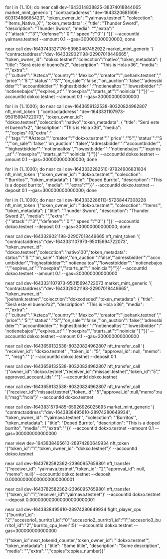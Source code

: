 

for i in {1..10}; do near call dev-1643314838825-38374018844065 market_mint_generic '{ "contractaddress":"dev-1643320681606-60313486665423", "token_owner_id": "'yairnava.testnet'", "colecction": "'Items_Nativo_X'", "token_metadata": { "title": "Thunder Sword", "description": "Thunder Sword", "media": "","extra":"{'"'attack'":"'3'","'defense'":"'0'","'speed'":"'0'"}'"}}'  --accountId yairnava.testnet --amount 0.1 --gas=300000000000000; done

near call dev-1643743327176-53980467452922 market_mint_generic '{ "contractaddress":"dev-1643329021198-22907018449665", "token_owner_id": "dokxo.testnet","colecction":"nativo","token_metadata": { "title": "Será este el bueno?x2", "description": "This is Hola x36", "media": "","extra":"{'"'culture'":"'Azteca'","'country'":"'Mexico'","'creator'":"'joehank.testnet'","'price'":"'5'","'status'":"'S'","'on_sale'":'false',"'on_auction'":'false',"'adressbidder'":"'accountbidder'","'highestbidder'":"'notienealtos'","'lowestbidder'":"'notienebajos'","'expires_at'":"'noexpira'","'starts_at'":"'noinicia'"}'"}}' --accountId dokxo.testnet  --amount 0.1 --gas=300000000000000


for i in {1..1000}; do near call dev-1643659132538-80320824962807 nft_mint_token '{ "contractaddress":"dev-1643331107973-95015694722073", "token_owner_id": "dokxo.testnet","colecction":"nativo","token_metadata": { "title": "Será este el bueno?x2", "description": "This is Hola x36", "media": "","copies":10,"extra":"{'"'tags'":"'#Azteca'","'creator'":"'dokxo.testnet'","'price'":"'5'","'status'":"'S'","'on_sale'":'false',"'on_auction'":'false',"'adressbidder'":"'accountbidder'","'highestbidder'":"'notienealtos'","'lowestbidder'":"'notienebajos'","'expires_at'":"'noexpira'","'starts_at'":"'noinicia'"}'"}}' --accountId dokxo.testnet  --amount 0.1 --gas=300000000000000; done



for i in {1..1000}; do near call dev-1643332282510-97924906831834 nft_mint_token '{"token_owner_id": "'dokxo.testnet'", "colecction": "'Burritos'", "token_metadata": { "title": "Doped Burrito", "description": "This is a doped burrito", "media": "","extra":""}}' --accountId dokxo.testnet --deposit 0.1 --gas=300000000000000; done


for i in {1..1000}; do near call dev-1643332286113-57268447308228 nft_mint_token '{"token_owner_id": "'dokxo.testnet'", "colecction": "'Items'", "token_metadata": { "title": "Thunder Sword", "description": "Thunder Sword 2", "media": "","extra":"{'"'attack'":"'3'","'defense'":"'0'","'speed'":"'0'"}'"}}' --accountId dokxo.testnet --deposit 0.1 --gas=300000000000000; done


near call dev-1643329021198-22907018449665 nft_mint_token '{ "contractaddress":"dev-1643331107973-95015694722073", "token_owner_id": "dokxo.testnet","colecction":"nativo100","token_metadata": status'":"'S'","'on_sale'":'false',"'on_auction'":'false',"'adressbidder'":"'accountbidder'","'highestbidder'":"'notienealtos'","'lowestbidder'":"'notienebajos'","'expires_at'":"'noexpira'","'starts_at'":"'noinicia'"}'"}}' --accountId dokxo.testnet  --amount 0.1 --gas=300000000000000


near call dev-1643331107973-95015694722073 market_mint_generic '{ "contractaddress":"dev-1643329021198-22907018449665", "token_owner_id": "joehank.testnet","colecction":"dokxodeded","token_metadata": { "title": "Será este el bueno?x2", "description": "This is Hola x36", "media": "","extra":"{'"'culture'":"'Azteca'","'country'":"'Mexico'","'creator'":"'joehank.testnet'","'price'":"'5'","'status'":"'S'","'on_sale'":'false',"'on_auction'":'false',"'adressbidder'":"'accountbidder'","'highestbidder'":"'notienealtos'","'lowestbidder'":"'notienebajos'","'expires_at'":"'noexpira'","'starts_at'":"'noinicia'"}'"}}' --accountId dokxo.testnet  --amount 0.1 --gas=300000000000000



near call dev-1643659132538-80320824962807 nft_transfer_call '{ "receiver_id": "dokxo.testnet" , "token_id": "5", "approval_id": null, "memo": "", "msg":"" }'  --accountId dokxo.testnet --deposit 0.1







near call dev-1643659132538-80320824962807 nft_transfer_call '{"owner_id":"dokxo.testnet","receiver_id":"missael.testnet","token_id":"5","approved_account_ids":""}'  --accountId dokxo.testnet

near call dev-1643659132538-80320824962807 nft_transfer_call '{"receiver_id":"missael.testnet","token_id":"5","approval_id":null,"memo":null,"msg":"hola"}'  --accountId dokxo.testnet



near call dev-1643831579485-65926926025695 market_mint_generic '{ "contractaddress":"dev-1643838495610-28974280649934", "token_owner_id": "'yairnava.testnet'", "colecction": "'Burritos'", "token_metadata": { "title": "Doped Burrito", "description": "This is a doped burrito", "media": "","extra":""}}'  --accountId dokxo.testnet  --amount 0.1 --gas=300000000000000

 near view dev-1643838495610-28974280649934  nft_token '{"token_id":"1","token_owner_id": "dokxo.testnet"}' --accountId dokxo.testnet



 near call dev-1643782582362-23960957659801 nft_transfer '{"receiver_id": "yairnava.testnet","token_id": "2","approval_id": null, "memo": null}' --accountId dokxo.testnet --deposit 0.000000000000000000000001


 near call dev-1643782582362-23960957659801 nft_transfer '{"token_id":"1","receiver_id":"yairnava.testnet"}' --accountId dokxo.testnet --deposit 0.000000000000000000000001


near call dev-1643838495610-28974280649934 fight_player_cpu '{"burrito1_id": "2","accesorio1_burrito1_id":"0","accesorio2_burrito1_id":"1","accesorio3_burrito1_id":"2","burrito_cpu_level":5}' --accountId dokxo.testnet --gas=300000000000000



'{"token_id":next_tokenid_counter,"token_owner_id": "'dokxo.testnet'",  "token_metadata": { "title": "Some titile", "description": "Some description", "media": "","extra":"","copies":copies_number}}'